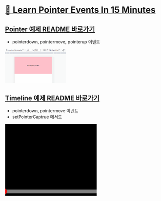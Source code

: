 # [📙 Learn Pointer Events In 15 Minutes](https://youtu.be/MhUCYR9Tb9c)

## [Pointer 예제 README 바로가기](pointer/README.md)

- pointerdown, pointermove, pointerup 이벤트

<img src="readme/preview1.gif" width="200" />

<br>

## [Timeline 예제 README 바로가기](timeline/README.md)

- pointerdown, pointermove 이벤트
- setPointerCaptrue 메서드

<img src="readme/preview2.gif" width="300" />

<br>
